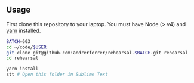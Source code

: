 ## Usage

First clone this repository to your laptop. You must have Node (> v4) and [yarn](https://yarnpkg.com/lang/en/docs/install/) installed.

```bash
BATCH=603
cd ~/code/$USER
git clone git@github.com:andrerferrer/rehearsal-$BATCH.git rehearsal
cd rehearsal

yarn install
stt # Open this folder in Sublime Text
```
